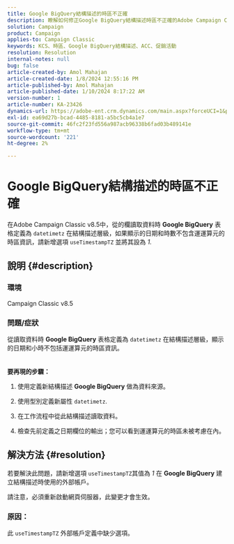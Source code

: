 ```yaml
---
title: Google BigQuery結構描述的時區不正確
description: 瞭解如何修正Google BigQuery結構描述時區不正確的Adobe Campaign Classic問題。
solution: Campaign
product: Campaign
applies-to: Campaign Classic
keywords: KCS、時區、Google BigQuery結構描述、ACC、促銷活動
resolution: Resolution
internal-notes: null
bug: false
article-created-by: Amol Mahajan
article-created-date: 1/8/2024 12:55:16 PM
article-published-by: Amol Mahajan
article-published-date: 1/10/2024 8:17:22 AM
version-number: 1
article-number: KA-23426
dynamics-url: https://adobe-ent.crm.dynamics.com/main.aspx?forceUCI=1&pagetype=entityrecord&etn=knowledgearticle&id=e6e5f024-25ae-ee11-a569-6045bd006295
exl-id: ea69d27b-bcad-4485-8181-a5bc5cb4a1e7
source-git-commit: 46fc2f23fd556a987acb96338b6fad03b489141e
workflow-type: tm+mt
source-wordcount: '221'
ht-degree: 2%

---
```


# Google BigQuery結構描述的時區不正確


在Adobe Campaign Classic v8.5中，從的欄讀取資料時 <b>Google BigQuery</b> 表格定義為 `datetimetz` 在結構描述層級，如果顯示的日期和時數不包含運運算元的時區資訊，請新增選項 `useTimestampTZ` 並將其設為 *1.*

## 說明 {#description}


### <b>環境</b>

Campaign Classic v8.5



### <b>問題/症狀</b>

從讀取資料時 <b>Google BigQuery</b> 表格定義為 `datetimetz` 在結構描述層級，顯示的日期和小時不包括運運算元的時區資訊。
<br> <br><br>
<b>要再現的步驟：</b>

1. 使用定義新結構描述 <b>Google BigQuery</b> 做為資料來源。


2. 使用型別定義新屬性 `datetimetz`.


3. 在工作流程中從此結構描述讀取資料。


4. 檢查先前定義之日期欄位的輸出；您可以看到運運算元的時區未被考慮在內。



## 解決方法 {#resolution}


若要解決此問題，請新增選項 `useTimestampTZ`其值為 *1* 在 <b>Google BigQuery</b> 建立結構描述時使用的外部帳戶。

請注意，必須重新啟動網頁伺服器，此變更才會生效。

### <b>原因：</b>

此 `useTimestampTZ` 外部帳戶定義中缺少選項。
